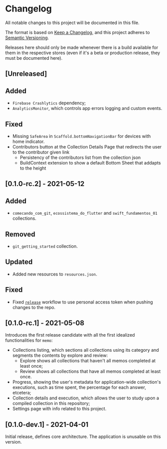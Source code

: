 # Changelog

All notable changes to this project will be documented in this file.

The format is based on [Keep a Changelog](https://keepachangelog.com/en/1.0.0/),
and this project adheres to [Semantic Versioning](https://semver.org/spec/v2.0.0.html).

Releases here should only be made whenever there is a build available for them in the respective stores (even if it's
a beta or production release, they must be documented here).

## [Unreleased]

## Added
- `Firebase Crashlytics` dependency;
- `AnalyticsMonitor`, which controls app errors logging and custom events.
  
## Fixed
- Missing `SafeArea` in `Scaffold.bottomNavigationBar` for devices with home indicator.
- Contributors button at the Collection Details Page that redirects the user to the contributor given link
  - Persistency of the contributors list from the collection json
  - BuildContext extension to show a default Bottom Sheet that addapts to the height

## [0.1.0-rc.2] - 2021-05-12

## Added
- `comecando_com_git`, `ecossistema_do_flutter` and `swift_fundamentos_01` collections.

## Removed
- `git_getting_started` collection.

## Updated
- Added new resources to `resources.json`.

## Fixed
- Fixed [`release`](.github/workflows/release.yml) workflow to use personal access token when pushing changes to the
repo.

## [0.1.0-rc.1] - 2021-05-08

Introduces the first release candidate with all the first idealized functionalities for `memo`:

- Collections listing, which sections all collections using its category and segments the contents by explore and
review:
  - Explore shows all collections that haven't all memos completed at least once;
  - Review shows all collections that have all memos completed at least once.
- Progress, showing the user's metadata for application-wide collection's executions, such as time spent, the
percentage for each answer, etcetera;
- Collection details and execution, which allows the user to study upon a compiled collection in this repository;
- Settings page with info related to this project.

## [0.1.0-dev.1] - 2021-04-01

Initial release, defines core architecture.
The application is unusable on this version.